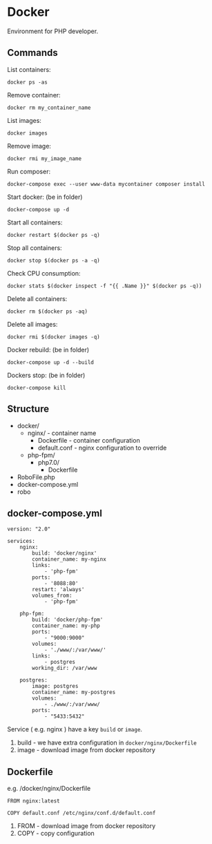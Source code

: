 # Docker

Environment for PHP developer.  

## Commands

List containers:

```docker ps -as```

Remove container:

```docker rm my_container_name```

List images:

```docker images```

Remove image:

```docker rmi my_image_name```

Run composer:

```docker-compose exec --user www-data mycontainer composer install```

Start docker: (be in folder)

```docker-compose up -d```

Start all containers:

```docker restart $(docker ps -q)```

Stop all containers:

```docker stop $(docker ps -a -q)```

Check CPU consumption:

```docker stats $(docker inspect -f "{{ .Name }}" $(docker ps -q))```

Delete all containers:

```docker rm $(docker ps -aq)```

Delete all images:

```docker rmi $(docker images -q)```

Docker rebuild: (be in folder) 

```docker-compose up -d --build```

Dockers stop: (be in folder)

```docker-compose kill``` 

## Structure

* docker/
    * nginx/ - container name
        * Dockerfile - container configuration
        * default.conf - nginx configuration to override 
    * php-fpm/
        * php7.0/
            * Dockerfile
* RoboFile.php
* docker-compose.yml
* robo

## docker-compose.yml


```
version: "2.0"

services:
    nginx:
        build: 'docker/nginx'
        container_name: my-nginx
        links:
            - 'php-fpm'
        ports:
            - '8088:80'
        restart: 'always'
        volumes_from:
            - 'php-fpm'
            
    php-fpm:
        build: 'docker/php-fpm'
        container_name: my-php
        ports:
            - "9000:9000"
        volumes:
            - './www/:/var/www/'
        links:
            - postgres
        working_dir: /var/www
        
    postgres:
        image: postgres
        container_name: my-postgres
        volumes:
            - ./www/:/var/www/
        ports:
            - "5433:5432"
```

Service ( e.g. nginx ) have a key `build` or `image`.

1. build - we have extra configuration in `docker/nginx/Dockerfile`
2. image - download image from docker repository

## Dockerfile

e.g.  /docker/nginx/Dockerfile

```
FROM nginx:latest

COPY default.conf /etc/nginx/conf.d/default.conf
```

1. FROM - download image from docker repository
2. COPY - copy configuration
